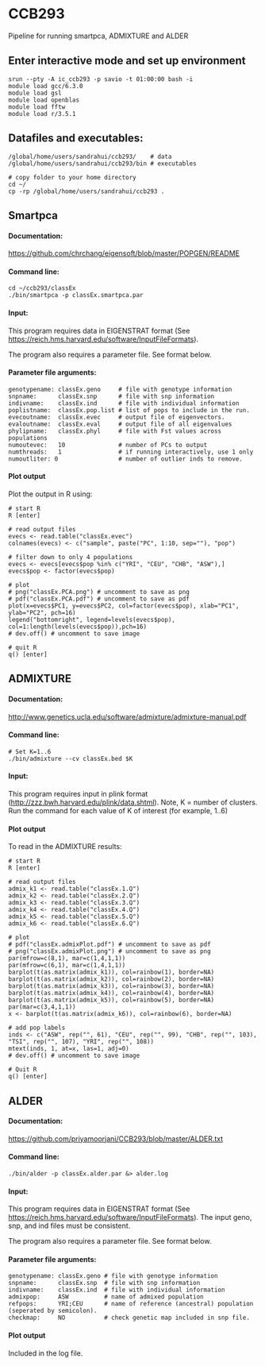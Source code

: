 # CCB293
Pipeline for running smartpca, ADMIXTURE and ALDER

## Enter interactive mode and set up environment
```
srun --pty -A ic_ccb293 -p savio -t 01:00:00 bash -i
module load gcc/6.3.0
module load gsl
module load openblas
module load fftw
module load r/3.5.1
```

## Datafiles and executables:
```
/global/home/users/sandrahui/ccb293/    # data
/global/home/users/sandrahui/ccb293/bin # executables

# copy folder to your home directory
cd ~/
cp -rp /global/home/users/sandrahui/ccb293 .
```
## Smartpca

#### Documentation:
https://github.com/chrchang/eigensoft/blob/master/POPGEN/README

#### Command line: 
```
cd ~/ccb293/classEx
./bin/smartpca -p classEx.smartpca.par
```
#### Input:
This program requires data in EIGENSTRAT format (See https://reich.hms.harvard.edu/software/InputFileFormats). 
 
The program also requires a parameter file. See format below.
#### Parameter file arguments:
```
genotypename: classEx.geno     # file with genotype information
snpname:      classEx.snp      # file with snp information
indivname:    classEx.ind      # file with individual information   
poplistname:  classEx.pop.list # list of pops to include in the run.
evecoutname:  classEx.evec     # output file of eigenvectors.
evaloutname:  classEx.eval     # output file of all eigenvalues
phylipname:   classEx.phyl     # file with Fst values across populations 
numoutevec:   10               # number of PCs to output 
numthreads:   1                # if running interactively, use 1 only
numoutliter: 0                 # number of outlier inds to remove. 
```
#### Plot output

Plot the output in R using:
```
# start R 
R [enter]

# read output files
evecs <- read.table("classEx.evec")
colnames(evecs) <- c("sample", paste("PC", 1:10, sep=""), "pop")

# filter down to only 4 populations
evecs <- evecs[evecs$pop %in% c("YRI", "CEU", "CHB", "ASW"),]
evecs$pop <- factor(evecs$pop)

# plot
# png("classEx.PCA.png") # uncomment to save as png
# pdf("classEx.PCA.pdf") # uncomment to save as pdf
plot(x=evecs$PC1, y=evecs$PC2, col=factor(evecs$pop), xlab="PC1", ylab="PC2", pch=16)
legend("bottomright", legend=levels(evecs$pop), col=1:length(levels(evecs$pop)),pch=16)
# dev.off() # uncomment to save image

# quit R
q() [enter]
```

## ADMIXTURE

#### Documentation:
http://www.genetics.ucla.edu/software/admixture/admixture-manual.pdf

#### Command line: 
```
# Set K=1..6
./bin/admixture --cv classEx.bed $K

```
#### Input:
This program requires input in plink format (http://zzz.bwh.harvard.edu/plink/data.shtml). Note, K = number of clusters. Run the command for each value of K of interest (for example, 1..6)

#### Plot output
To read in the ADMIXTURE results:
```
# start R
R [enter]

# read output files
admix_k1 <- read.table("classEx.1.Q")
admix_k2 <- read.table("classEx.2.Q")
admix_k3 <- read.table("classEx.3.Q")
admix_k4 <- read.table("classEx.4.Q")
admix_k5 <- read.table("classEx.5.Q")
admix_k6 <- read.table("classEx.6.Q")

# plot
# pdf("classEx.admixPlot.pdf") # uncomment to save as pdf
# png("classEx.admixPlot.png") # uncomment to save as png
par(mfrow=c(8,1), mar=c(1,4,1,1))
par(mfrow=c(6,1), mar=c(1,4,1,1))
barplot(t(as.matrix(admix_k1)), col=rainbow(1), border=NA)
barplot(t(as.matrix(admix_k2)), col=rainbow(2), border=NA)
barplot(t(as.matrix(admix_k3)), col=rainbow(3), border=NA)
barplot(t(as.matrix(admix_k4)), col=rainbow(4), border=NA)
barplot(t(as.matrix(admix_k5)), col=rainbow(5), border=NA)
par(mar=c(3,4,1,1))
x <- barplot(t(as.matrix(admix_k6)), col=rainbow(6), border=NA)

# add pop labels
inds <- c("ASW", rep("", 61), "CEU", rep("", 99), "CHB", rep("", 103), "TSI", rep("", 107), "YRI", rep("", 108))
mtext(inds, 1, at=x, las=1, adj=0)
# dev.off() # uncomment to save image

# Quit R
q() [enter]
```

## ALDER

#### Documentation:
https://github.com/priyamoorjani/CCB293/blob/master/ALDER.txt

#### Command line: 
```
./bin/alder -p classEx.alder.par &> alder.log
```
#### Input:
This program requires data in EIGENSTRAT format (See https://reich.hms.harvard.edu/software/InputFileFormats). The input geno, snp, and ind files must be consistent.
 
The program also requires a parameter file. See format below.
#### Parameter file arguments:
```
genotypename: classEx.geno # file with genotype information
snpname:      classEx.snp  # file with snp information
indivname:    classEx.ind  # file with individual information   
admixpop:     ASW          # name of admixed population
refpops:      YRI;CEU      # name of reference (ancestral) population (seperated by semicolon).
checkmap:     NO           # check genetic map included in snp file.
```
#### Plot output

Included in the log file.
